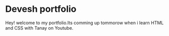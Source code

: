 # Devesh portfolio

Hey! welcome to my portfolio.Its comming up tommorow when i learn HTML and CSS with Tanay on Youtube.



